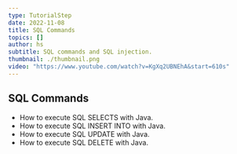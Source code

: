 ```yaml
---
type: TutorialStep
date: 2022-11-08
title: SQL Commands
topics: []
author: hs
subtitle: SQL commands and SQL injection.
thumbnail: ./thumbnail.png
video: "https://www.youtube.com/watch?v=KgXq2UBNEhA&start=610s"
---
```


## SQL Commands

- How to execute SQL SELECTS with Java.
- How to execute SQL INSERT INTO with Java.
- How to execute SQL UPDATE with Java.
- How to execute SQL DELETE with Java.
